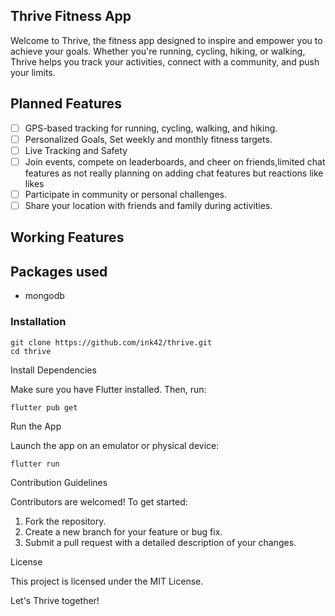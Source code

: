 ## Thrive Fitness App

  

Welcome to Thrive, the fitness app designed to inspire and empower you to achieve your goals. Whether you're running, cycling, hiking, or walking, Thrive helps you track your activities, connect with a community, and push your limits. 

  

## Planned Features

-[ ] GPS-based tracking for running, cycling, walking, and hiking.
-[ ] Personalized Goals, Set weekly and monthly fitness targets.
-[ ] Live Tracking and Safety
-[ ] Join events, compete on leaderboards, and cheer on friends,limited chat features as not really planning on adding chat features but reactions like likes
-[ ] Participate in community or personal challenges.
-[ ] Share your location with friends and family during activities.

## Working Features

## Packages used
 - mongodb

### Installation

```
git clone https://github.com/ink42/thrive.git
cd thrive
```
  

Install Dependencies

Make sure you have Flutter installed. Then, run:
```
flutter pub get
```

  

Run the App

Launch the app on an emulator or physical device:

```
flutter run
```

  

Contribution Guidelines

Contributors are welcomed! To get started:

1. Fork the repository.
2. Create a new branch for your feature or bug fix.
3. Submit a pull request with a detailed description of your changes.

  

License

This project is licensed under the MIT License.
  

 

Let's Thrive together!